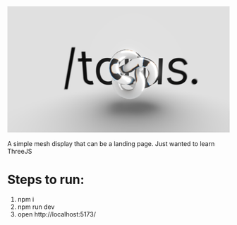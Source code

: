 ![alt text](image.png)

A simple mesh display that can be a landing page. Just wanted to learn ThreeJS

# Steps to run:
1. npm i
2. npm run dev
3. open http://localhost:5173/
